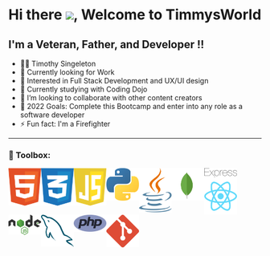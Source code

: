 # Hi there <img src="https://raw.githubusercontent.com/MartinHeinz/MartinHeinz/master/wave.gif" width="30px">, Welcome to TimmysWorld


## I'm a Veteran, Father, and Developer !!
 - 👨🏿‍ Timothy Singeleton 
 - 🔭 Currently looking for Work 
 - 🌽 Interested in Full Stack Development and UX/UI design
 - 🌱 Currently studying with Coding Dojo
 - 👯 I’m looking to collaborate with other content creators
 - 🥅 2022 Goals: Complete this Bootcamp and enter into any role as a software developer
 - ⚡ Fun fact: I'm a Firefighter 

---
### 🧰 Toolbox:

<img align="left" alt="HTML5" width="65px" src="/img/html-1.svg"/>
<img align="left" alt="CSS3" width="65px" src="/img/css-3.svg"/>
<img align="left" alt="JavaScript" width="65px" src="/img/javascript-1.svg"/>
<img align="left" alt="Python" width="65px" src="img/python-5.svg"/>
<img align="left" alt="Java" width="65px" src="img/java-14.svg"/>
<img align="left" alt="MongoDb" width="65px" src="img/mongodb-icon-1.svg"/>
<img align="left" alt="Expressjs" width="65px" src="img/express-109.svg"/>
<img align="left" alt="React" width="65px" src="img/react-2.svg"/>
<img align="left" alt="Nodejs" width="65px" src="/img/nodejs-1.svg"/>
<img align="left" alt="MySQL" width="65px" src="/img/mysql-6.svg"/>
<img align="left" alt="PHP" width="65px" src="/img/php-1.svg"/>
<img alt="Git" width="65px" src="/img/git-icon.svg"/>










